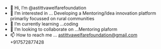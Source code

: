 - 👋 Hi, I’m @astittvawelfarefoundation
- 👀 I’m interested in ... Developing a Mentoring/Idea innovation platform primarliy focussed on rural communities
- 🌱 I’m currently learning ...coding
- 💞️ I’m looking to collaborate on ...Mentoring plaform
- 📫 How to reach me ... astittvawelfarefoundation@gmail.com +917572877428

<!---
astittvawelfarefoundation/astittvawelfarefoundation is a ✨ special ✨ repository because its `README.md` (this file) appears on your GitHub profile.
You can click the Preview link to take a look at your changes.
--->

